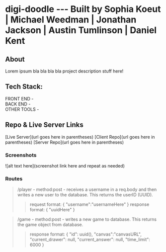 # digi-doodle --- Built by Sophia Koeut | Michael Weedman | Jonathan Jackson | Austin Tumlinson | Daniel Kent

## About 

Lorem ipsum bla bla bla bla project description stuff here!

## Tech Stack:

FRONT END - 
<br/>
BACK END - 
<br/>
OTHER TOOLS -

## Repo & Live Server Links

[Live Server](url goes here in parentheses)
[Client Repo](url goes here in parentheses)
[Server Repo](url goes here in parentheses)

### Screenshots
![alt text here](screenshot link here and repeat as needed)

### Routes

> /player - method:post - receives a username in a req.body and then writes a new user to the database.  This returns the userID (UUID).
>> request format: { "username":"usernameHere" }
>> response format: { "uuidHere" }

> /game - method:post - writes a new game to database. This returns the game object from database.
>> response format: { "id": uuid(), "canvas":"canvasURL", "current_drawer": null, "current_answer": null, "time_limit": 6000 }